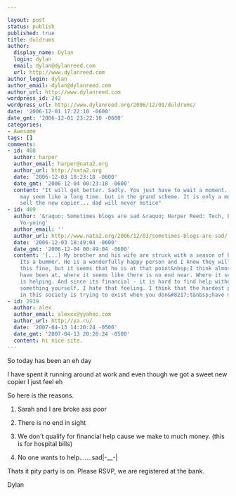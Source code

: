 ```yaml
---

layout: post
status: publish
published: true
title: duldrums
author:
  display_name: Dylan
  login: dylan
  email: dylan@dylanreed.com
  url: http://www.dylanreed.com
author_login: dylan
author_email: dylan@dylanreed.com
author_url: http://www.dylanreed.com
wordpress_id: 242
wordpress_url: http://www.dylanreed.org/2006/12/01/duldrums/
date: '2006-12-01 17:22:10 -0600'
date_gmt: '2006-12-01 23:22:10 -0600'
categories:
- Awesome
tags: []
comments:
- id: 408
  author: harper
  author_email: harper@nata2.org
  author_url: http://nata2.org
  date: '2006-12-03 18:23:18 -0600'
  date_gmt: '2006-12-04 00:23:18 -0600'
  content: "It will get better. Sadly. You just have to wait a moment. and that moment
    may seem like a long time. but in the grand scheme. It is only a moment.\r\n\r\nOr
    sell the new copier... dad will never notice"
- id: 409
  author: '&raquo; Sometimes blogs are sad &raquo; Harper Reed: Tech, Phones, Parties,
    Yo-yoing'
  author_email: ''
  author_url: http://www.nata2.org/2006/12/03/sometimes-blogs-are-sad/
  date: '2006-12-03 18:49:04 -0600'
  date_gmt: '2006-12-04 00:49:04 -0600'
  content: '[...] My brother and his wife are struck with a season of hard times.
    Its a bummer. He is a wonderfully happy person and I know they will get through
    this fine, but it seems that he is at that point&nbsp;I think almost all of us
    have been at, where it seems like there is no end near. Where it seems like nobody
    is helping. And since its financial - it is hard to find help without sacrificing
    something yourself. I hate that feeling. I think that the hardest part about living
    in this society is trying to exist when you don&#8217;t&nbsp;have money. [...]'
- id: 2939
  author: alex
  author_email: alexxx@yyahoo.com
  author_url: http://ya.ru/
  date: '2007-04-13 14:20:24 -0500'
  date_gmt: '2007-04-13 20:20:24 -0500'
  content: hi nice site.
---
```


So today has been an eh day

I have spent it running around at work and even though we got a sweet new copier I just feel eh

So here is the reasons.

1. Sarah and I are broke ass poor

2. There is no end in sight

3. We don't qualify for financial help cause we make to much money. (this is for hospital bills)

4. No one wants to help.......sad|-__-|

Thats it pity party is on. Please RSVP, we are registered at the bank.

Dylan

